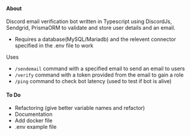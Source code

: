 #### About
Discord email verification bot written in Typescript using DiscordJs, Sendgrid, PrismaORM to validate and store user details and an email.
- Requires a database(MySQL/Mariadb) and the relevent connector specified in the .env file to work

Uses 
- `/sendemail` command with a specified email to send an email to users
- `/verify` command with a token provided from the email to gain a role
- `/ping` command to check bot latency (used to test if bot is alive)

#### To Do
- Refactoring (give better variable names and refactor)
- Documentation
- Add docker file
- .env example file
